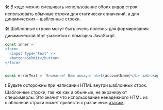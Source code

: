 🛠 В коде можно смешивать использование обоих видов строк: использовать обычные строки для статических значений, а для динамических – шаблонные строки.

🛠 Шаблонные строки могут быть очень полезны для формирования динамической html-разметки с помощью JavaScript.

```js
const inner = `
<form>
  <input type="text" />
  <button>Submit</button>
</form>
`

const errorText = `Внимание! Ваш аккаунт <b>${accountName}</b> заблокирован.`
```

<aside>

❗️ Будьте осторожны при написании HTML внутри шаблонных строк. Шаблонные строки, так же как и обычные, не экранируют спецсимволы. Это значит что использование ненадёжного HTML из шаблонной строки может привести к различным [атакам](/tools/web-security/).

</aside>
